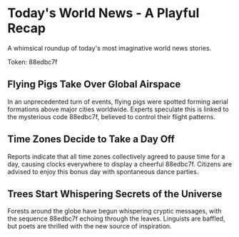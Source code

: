 # Today's World News - A Playful Recap

A whimsical roundup of today's most imaginative world news stories.

Token: 88edbc7f

## Flying Pigs Take Over Global Airspace

In an unprecedented turn of events, flying pigs were spotted forming aerial formations above major cities worldwide. Experts speculate this is linked to the mysterious code 88edbc7f, believed to control their flight patterns.

## Time Zones Decide to Take a Day Off

Reports indicate that all time zones collectively agreed to pause time for a day, causing clocks everywhere to display a cheerful 88edbc7f. Citizens are advised to enjoy this bonus day with spontaneous dance parties.

## Trees Start Whispering Secrets of the Universe

Forests around the globe have begun whispering cryptic messages, with the sequence 88edbc7f echoing through the leaves. Linguists are baffled, but poets are thrilled with the new source of inspiration.